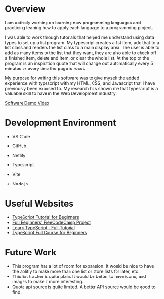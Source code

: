 # Overview

I am actively working on learning new programming languages and practicing leaning how to apply each language to a programming project.

I was able to work through tutorials that helped me understand using data types to set up a list program.  My typescript creates a list item, add that to a list class and renders the list class to a main display area.  The user is able to add as many items to the list that they want, they are also able to check off a finished item, delete and item, or clear the whole list.  At the top of the program is an inspiration quote that will change out automatically every 5 minutes or every time the page is reset. 

My purpose for writing this software was to give myself the added experience with typescript with my HTML, CSS, and Javascript that I have previously been exposed to.  My research has shown me that typescript is a valuable skill to have in the Web Development industry.

[Software Demo Video](http://youtube.link.goes.here)

# Development Environment

- VS Code
- GitHub
- Netlify

- Typescript
- Vite
- Node.js

# Useful Websites

- [TypeScript Tutorial for Beginners](https://youtu.be/d56mG7DezGs?si=M5hqbR2kpmBtdTNp)
- [Full Beginners' FreeCodeCamp Project](https://youtu.be/EDWwhVoCvHM?si=VXp_bLfMVI3smBpE)
- [Learn TypeScript - Full Tutorial](https://youtu.be/30LWjhZzg50?si=pr8H_IiJrlrPdm4w)
- [TypeScript Full Course for Beginners](https://youtu.be/gieEQFIfgYc?si=_46tA3PL7rTR6CcI)


# Future Work

- This program has a lot of room for expansion.  It would be nice to have the ablitiy to make more than one list or store lists for later, etc.
- This list tracker is quite plain.  It would be better to have icons, and images to make it more interesting.
- Quote api source is quite limited.  A better API source would be good to find.
